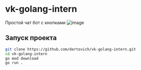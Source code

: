 # vk-golang-intern
Простой чат бот с кнопками
![image](https://github.com/dertovich/vk-golang-intern/assets/86295099/1e31eae6-c34a-4890-9717-e8413b6b6580)

## Запуск проекта

```sh
git clone https://github.com/dertovich/vk-golang-intern.git
cd vk-golang-intern
go mod download
go run .
